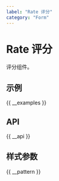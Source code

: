 ```yaml
---
label: "Rate 评分"
category: "Form"
---
```



# Rate 评分

评分组件。

## 示例

{{ __examples }}

## API

{{ __api }}

## 样式参数

{{ __pattern }}
